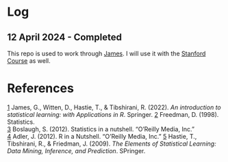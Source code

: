 # Log
## 12 April 2024 - Completed
This repo is used to work through [James](#1). I will use it with the
[Stanford Course](https://www.edx.org/learn/statistics/stanford-university-statistical-learning?index=product&queryID=897d4ba5f455937c19c8c749db15ac94&position=5&linked_from=autocomplete&c=autocomplete)
as well.

# References
<a id="1"></a>[1](https://www.amazon.com/Statistics-Fourth-David-Freedman-ebook/dp/B00SLB5Q72)
James, G., Witten, D., Hastie, T., & Tibshirani, R. (2022). _An introduction to statistical learning: with Applications in R_. Springer. 
<a id="2"></a>[2](https://www.amazon.com/Statistics-Fourth-David-Freedman-ebook/dp/B00SLB5Q72)
Freedman, D. (1998). Statistics.   
<a id="3"></a>[3](https://www.oreilly.com/library/view/statistics-in-a/9781449361129/)
Boslaugh, S. (2012). Statistics in a nutshell. “O’Reilly Media, Inc.”  
<a id="4"></a>[4](https://www.oreilly.com/library/view/r-in-a/9781449377502/)
Adler, J. (2012). R in a Nutshell. “O’Reilly Media, Inc.”
<a id="5"></a>[5](https://link.springer.com/book/10.1007/978-0-387-84858-7)
Hastie, T., Tibshirani, R., & Friedman, J. (2009). _The Elements of Statistical Learning: Data Mining, Inference, and Prediction_. SPringer.